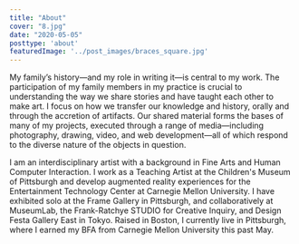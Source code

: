```yaml
---
title: "About"
cover: "8.jpg"
date: "2020-05-05"
posttype: 'about'
featuredImage: '../post_images/braces_square.jpg'
---
```


My family’s history—and my role in writing it—is central to my work. The participation of my family members in my practice is crucial to understanding the way we share stories and have taught each other to make art. I focus on how we transfer our knowledge and history, orally and through the accretion of artifacts. Our shared material forms the bases of many of my projects, executed through a range of media—including photography, drawing, video, and web development—all of which respond to the diverse nature of the objects in question. 

I am an interdisciplinary artist with a background in Fine Arts and Human Computer Interaction. I work as a Teaching Artist at the Children's Museum of Pittsburgh and develop augmented reality experiences for the Entertainment Technology Center at Carnegie Mellon University. I have exhibited solo at the Frame Gallery in Pittsburgh, and collaboratively at MuseumLab, the Frank-Ratchye STUDIO for Creative Inquiry, and Design Festa Gallery East in Tokyo. Raised in Boston, I currently live in Pittsburgh, where I earned my BFA from Carnegie Mellon University this past May.
